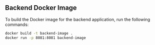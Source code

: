 ## Backend Docker Image

To build the Docker image for the backend application, run the following commands:

```bash
docker build -t backend-image .
docker run -p 8081:8081 backend-image
```
